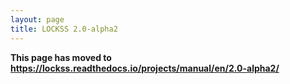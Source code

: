 ```yaml
---
layout: page
title: LOCKSS 2.0-alpha2
---
```


**This page has moved to <https://lockss.readthedocs.io/projects/manual/en/2.0-alpha2/>**
